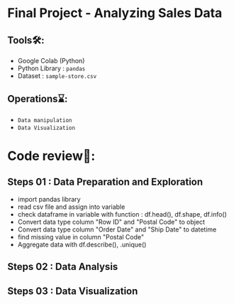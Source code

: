 # Final Project - Analyzing Sales Data

## Tools🛠️:
- Google Colab (Python)
- Python Library : `pandas`
- Dataset : `sample-store.csv`

## Operations⌛:
- `Data manipulation`
- `Data Visualization`

# Code review🔎:

## Steps 01 : Data Preparation and Exploration
- import pandas library
- read csv file and assign into variable
- check dataframe in variable with function : df.head(), df.shape, df.info()
- Convert data type column "Row ID" and "Postal Code" to object
- Convert data type column "Order Date" and "Ship Date" to datetime
- find missing value in column "Postal Code"
- Aggregate data with df.describe(), .unique()  

## Steps 02 : Data Analysis 


## Steps 03 : Data Visualization



